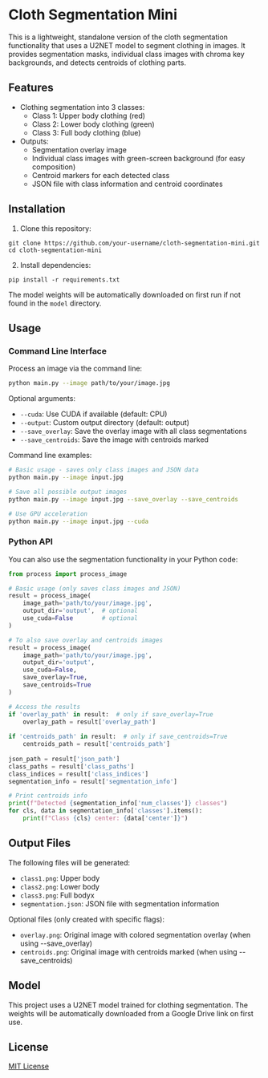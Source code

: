 # Cloth Segmentation Mini

This is a lightweight, standalone version of the cloth segmentation functionality that uses a U2NET model to segment clothing in images. It provides segmentation masks, individual class images with chroma key backgrounds, and detects centroids of clothing parts.

## Features

- Clothing segmentation into 3 classes:
  - Class 1: Upper body clothing (red)
  - Class 2: Lower body clothing (green)
  - Class 3: Full body clothing (blue)
- Outputs:
  - Segmentation overlay image
  - Individual class images with green-screen background (for easy composition)
  - Centroid markers for each detected class
  - JSON file with class information and centroid coordinates

## Installation

1. Clone this repository:
```
git clone https://github.com/your-username/cloth-segmentation-mini.git
cd cloth-segmentation-mini
```

2. Install dependencies:
```
pip install -r requirements.txt
```

The model weights will be automatically downloaded on first run if not found in the `model` directory.

## Usage

### Command Line Interface

Process an image via the command line:

```bash
python main.py --image path/to/your/image.jpg
```

Optional arguments:
- `--cuda`: Use CUDA if available (default: CPU)
- `--output`: Custom output directory (default: output)
- `--save_overlay`: Save the overlay image with all class segmentations
- `--save_centroids`: Save the image with centroids marked

Command line examples:
```bash
# Basic usage - saves only class images and JSON data
python main.py --image input.jpg

# Save all possible output images
python main.py --image input.jpg --save_overlay --save_centroids

# Use GPU acceleration
python main.py --image input.jpg --cuda
```

### Python API

You can also use the segmentation functionality in your Python code:

```python
from process import process_image

# Basic usage (only saves class images and JSON)
result = process_image(
    image_path='path/to/your/image.jpg',
    output_dir='output',  # optional
    use_cuda=False        # optional
)

# To also save overlay and centroids images
result = process_image(
    image_path='path/to/your/image.jpg',
    output_dir='output',
    use_cuda=False,
    save_overlay=True,
    save_centroids=True
)

# Access the results
if 'overlay_path' in result:  # only if save_overlay=True
    overlay_path = result['overlay_path']
    
if 'centroids_path' in result:  # only if save_centroids=True
    centroids_path = result['centroids_path']
    
json_path = result['json_path']
class_paths = result['class_paths']
class_indices = result['class_indices']
segmentation_info = result['segmentation_info']

# Print centroids info
print(f"Detected {segmentation_info['num_classes']} classes")
for cls, data in segmentation_info['classes'].items():
    print(f"Class {cls} center: {data['center']}")
```

## Output Files

The following files will be generated:
- `class1.png`: Upper body
- `class2.png`: Lower body
- `class3.png`: Full bodyx
- `segmentation.json`: JSON file with segmentation information

Optional files (only created with specific flags):
- `overlay.png`: Original image with colored segmentation overlay (when using --save_overlay)
- `centroids.png`: Original image with centroids marked (when using --save_centroids)

## Model

This project uses a U2NET model trained for clothing segmentation. The weights will be automatically downloaded from a Google Drive link on first use.

## License

[MIT License](LICENSE)
